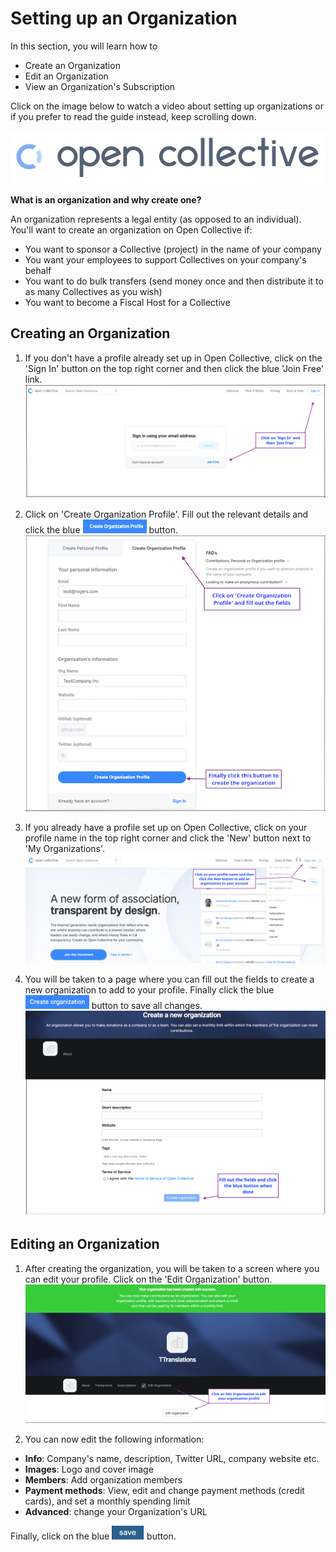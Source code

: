 # Setting up an Organization

In this section, you will learn how to
* Create an Organization
* Edit an Organization
* View an Organization's Subscription

Click on the image below to watch a video about setting up organizations or if you prefer to read the guide instead, keep scrolling down.

[![](images/opencollectivelogo.png)](http://www.youtube.com/watch?v=0AixTyN2NaU)

**What is an organization and why create one?**

An organization represents a legal entity (as opposed to an individual). You'll want to create an organization on Open Collective if:
* You want to sponsor a Collective (project) in the name of your company
* You want your employees to support Collectives on your company's behalf
* You want to do bulk transfers (send money once and then distribute it to as many Collectives as you wish)
* You want to become a Fiscal Host for a Collective

## Creating an Organization

1. If you don't have a profile already set up in Open Collective, click on the 'Sign In' button on the top right corner and then click the blue 'Join Free' link.
  ![Sign In screen](images/Signin.png)



2. Click on 'Create Organization Profile'. Fill out the relevant details and click the blue <img src="images/CreateOrgButton.png" alt="Create an Organization button" width="102px" height="22px"> button.
 ![Create an Organization screen](images/CreateOrgScreen.png)



3. If you already have a profile set up on Open Collective, click on your profile name in the top right corner and click the 'New' button next to 'My Organizations'. 
   ![Create an Organization screen](images/CreateOrgProfile.png)
   
   
   
4. You will be taken to a page where you can fill out the fields to create a new organization to add to your profile. Finally click the blue <img src="images/CreateOrgButton1.png" alt="Create New Organization button" width="102px" height="22px">  button to save all changes.
  ![Create New Organization screen](images/CreateNewOrg.png)


## Editing an Organization

1. After creating the organization, you will be taken to a screen where you can edit your profile. Click on the 'Edit Organization' button.
  ![Edit Organization screen](images/EditOrg.png)

2. You can now edit the following information:
* **Info**: Company's name, description, Twitter URL, company website etc.
* **Images**: Logo and cover image
* **Members**: Add organization members
* **Payment methods**: View, edit and change payment methods (credit cards), and set a monthly spending limit
* **Advanced**: change your Organization's URL

Finally, click on the blue <img src="images/Savebutton.png" alt="Save button" width="52px" height="22px"> button.
  

